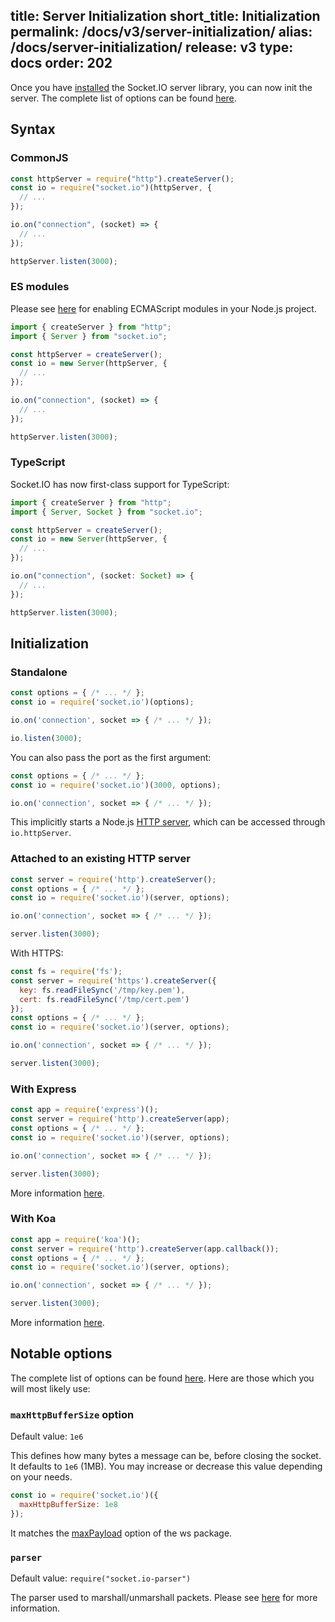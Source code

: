 title: Server Initialization
short_title: Initialization
permalink: /docs/v3/server-initialization/
alias: /docs/server-initialization/
release: v3
type: docs
order: 202
---

Once you have [installed](/docs/v3/server-installation/) the Socket.IO server library, you can now init the server. The complete list of options can be found [here](/docs/server-api/#new-Server-httpServer-options).

## Syntax

### CommonJS

```js
const httpServer = require("http").createServer();
const io = require("socket.io")(httpServer, {
  // ...
});

io.on("connection", (socket) => {
  // ...
});

httpServer.listen(3000);
```

### ES modules

Please see [here](https://nodejs.org/api/esm.html#esm_enabling) for enabling ECMAScript modules in your Node.js project.

```js
import { createServer } from "http";
import { Server } from "socket.io";

const httpServer = createServer();
const io = new Server(httpServer, {
  // ...
});

io.on("connection", (socket) => {
  // ...
});

httpServer.listen(3000);
```

### TypeScript

Socket.IO has now first-class support for TypeScript:

```ts
import { createServer } from "http";
import { Server, Socket } from "socket.io";

const httpServer = createServer();
const io = new Server(httpServer, {
  // ...
});

io.on("connection", (socket: Socket) => {
  // ...
});

httpServer.listen(3000);
```

## Initialization

### Standalone

```js
const options = { /* ... */ };
const io = require('socket.io')(options);

io.on('connection', socket => { /* ... */ });

io.listen(3000);
```

You can also pass the port as the first argument:

```js
const options = { /* ... */ };
const io = require('socket.io')(3000, options);

io.on('connection', socket => { /* ... */ });
```

This implicitly starts a Node.js [HTTP server](https://nodejs.org/docs/latest/api/http.html#http_class_http_server), which can be accessed through `io.httpServer`.

### Attached to an existing HTTP server

```js
const server = require('http').createServer();
const options = { /* ... */ };
const io = require('socket.io')(server, options);

io.on('connection', socket => { /* ... */ });

server.listen(3000);
```

With HTTPS:

```js
const fs = require('fs');
const server = require('https').createServer({
  key: fs.readFileSync('/tmp/key.pem'),
  cert: fs.readFileSync('/tmp/cert.pem')
});
const options = { /* ... */ };
const io = require('socket.io')(server, options);

io.on('connection', socket => { /* ... */ });

server.listen(3000);
```

### With Express

```js
const app = require('express')();
const server = require('http').createServer(app);
const options = { /* ... */ };
const io = require('socket.io')(server, options);

io.on('connection', socket => { /* ... */ });

server.listen(3000);
```

More information [here](http://expressjs.com/).

### With Koa

```js
const app = require('koa')();
const server = require('http').createServer(app.callback());
const options = { /* ... */ };
const io = require('socket.io')(server, options);

io.on('connection', socket => { /* ... */ });

server.listen(3000);
```

More information [here](https://koajs.com/).

## Notable options

The complete list of options can be found [here](/docs/v3/server-api/#new-Server-httpServer-options). Here are those which you will most likely use:

### `maxHttpBufferSize` option

Default value: `1e6`

This defines how many bytes a message can be, before closing the socket. It defaults to `1e6` (1MB). You may increase or decrease this value depending on your needs.

```js
const io = require('socket.io')({
  maxHttpBufferSize: 1e8
});
```

It matches the [maxPayload](https://github.com/websockets/ws/blob/master/doc/ws.md#new-websocketserveroptions-callback) option of the ws package.

### `parser`

Default value: `require("socket.io-parser")`

The parser used to marshall/unmarshall packets. Please see [here](/docs/v3/custom-parser) for more information.
